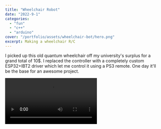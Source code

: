 ```yaml
---
title: "Wheelchair Robot"
date: "2022-9-1"
categories:
  - "fun"
  - "c++"
  - "arduino"
cover: "/portfolio/assets/wheelchair-bot/hero.png"
excerpt: Making a wheelchair R/C
---
```


I picked up this old quantum wheelchair off my university's surplus for a grand total of 10$.
I replaced the controller with a completely custom ESP32+IBT2 driver which let me control it using a PS3 remote.
One day it'll be the base for an awesome project.

<video class="m-auto w-[50%]" src="/portfolio/assets/wheelchair-bot/video.mp4" controls></video>
